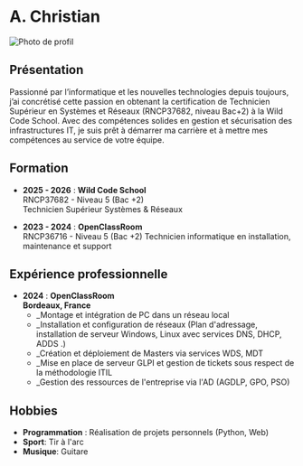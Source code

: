 
# A. Christian

![Photo de profil]((https://github.com/christianwildcodeschool-dotcom/CV/blob/main/photo.jpg))

## Présentation

Passionné par l’informatique et les nouvelles technologies depuis toujours, j’ai concrétisé cette passion en obtenant la certification de Technicien Supérieur en Systèmes et Réseaux (RNCP37682, niveau Bac+2) à la Wild Code School. Avec des compétences solides en gestion et sécurisation des infrastructures IT, je suis prêt à démarrer ma carrière et à mettre mes compétences au service de votre équipe.

## Formation

- **2025 - 2026** : **Wild Code School**  
    RNCP37682 - Niveau 5 (Bac +2)  
    Technicien Supérieur Systèmes & Réseaux
    
- **2023 - 2024** : **OpenClassRoom**  
    RNCP36716 - Niveau 5 (Bac +2)
	Technicien informatique en installation, maintenance et support

## Expérience professionnelle

- **2024** : **OpenClassRoom**  
    **Bordeaux, France**
	- _Montage et intégration de PC dans un réseau local 
	- _Installation et configuration de réseaux (Plan d'adressage, installation de serveur Windows, Linux avec services DNS, DHCP, ADDS .) 
	- _Création et déploiement de Masters via services WDS, MDT 
	- _Mise en place de serveur GLPI et gestion de tickets sous respect de la méthodologie ITIL 
	- _Gestion des ressources de l'entreprise via l'AD (AGDLP, GPO, PSO)

## Hobbies

- **Programmation** : Réalisation de projets personnels (Python, Web)
- **Sport**: Tir à l'arc
- **Musique**: Guitare
